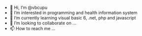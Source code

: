 - 👋 Hi, I’m @vbcupu
- 👀 I’m interested in programming and health information system
- 🌱 I’m currently learning visual basic 6, .net, php and javascript
- 💞️ I’m looking to collaborate on ...
- 📫 How to reach me ...

<!---
vbcupu/vbcupu is a ✨ special ✨ repository because its `README.md` (this file) appears on your GitHub profile.
You can click the Preview link to take a look at your changes.
--->
